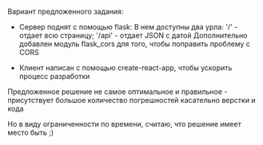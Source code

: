 Вариант предложенного задания:
- Сервер поднят с помощью flask:
В нем доступны два урла:
'/' - отдает всю страницу;
'/api' - отдает JSON с датой
Дополнительно добавлен модуль flask_cors для того, чтобы поправить проблему с CORS

- Клиент написан с помощью create-react-app, чтобы ускорить процесс разработки

Предложенное решение не самое оптимальное и правильное - присутствует большое количество погрешностей касательно верстки и кода

 Но в виду ограниченности по времени, считаю, что решение имеет место быть ;)
